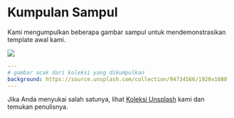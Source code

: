 # Kumpulan Sampul

Kami mengumpulkan beberapa gambar sampul untuk mendemonstrasikan template awal kami.

![](/screenshots/covers.png)

```yaml
---
# gambar acak dari koleksi yang dikumpulkan
background: https://source.unsplash.com/collection/94734566/1920x1080
---
```

Jika Anda menyukai salah satunya, lihat [Koleksi Unsplash](https://unsplash.com/collections/94734566/slidev) kami dan temukan penulisnya.
